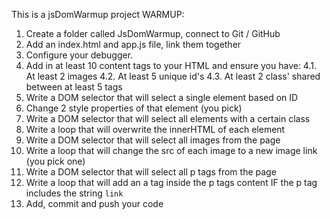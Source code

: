 This is a jsDomWarmup project
WARMUP:
1. Create a folder called JsDomWarmup, connect to Git / GitHub
2. Add an index.html and app.js file, link them together
3. Configure your debugger.
4. Add in at least 10 content tags to your HTML and ensure you have:
4.1. At least 2 images
4.2. At least 5 unique id's
4.3. At least 2 class' shared between at least 5 tags
5. Write a DOM selector that will select a single element based on ID
6. Change 2 style properties of that element (you pick)
7. Write a DOM selector that will select all elements with a certain 
class
8. Write a loop that will overwrite the innerHTML of each element
9. Write a DOM selector that will select all images from the page
10. Write a loop that will change the src of each image to a new image 
link (you pick one)
11. Write a DOM selector that will select all p tags from the page
12. Write a loop that will add an a tag inside the p tags content IF the 
p tag includes the string `link`
13. Add, commit and push your code
